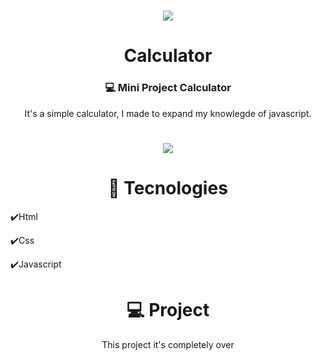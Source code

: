 <h1 align="center"><img src="https://user-images.githubusercontent.com/82244432/129613369-646b1ea6-fa66-4a34-965d-a9464802bb6a.png"/></h1>

<h1 align="center"> Calculator </h1>
<h3 align="center">💻 Mini Project Calculator</h3>
<p align="center"> It's a simple calculator, I made to expand my knowlegde of javascript.</p>

<h1 align="center"><img src="https://user-images.githubusercontent.com/82244432/129557068-258c9e1f-0fe7-4eea-b744-73af6dc653f9.gif"/></h1>

<h1 align="center"> 🚀 Tecnologies</h1>
<p>✔️Html</p>
<p>✔️Css</p>
<p>✔️Javascript</p>

<h1 align="center">💻 Project</h1>
<p align="center"> This project it's completely over</p>
